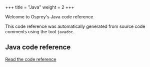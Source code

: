 +++
title = "Java"
weight = 2
+++

Welcome to Osprey's Java code reference

This code reference was automatically generated from source code comments using the tool `javadoc`.

## Java code reference

[Read the code reference](start.html)

